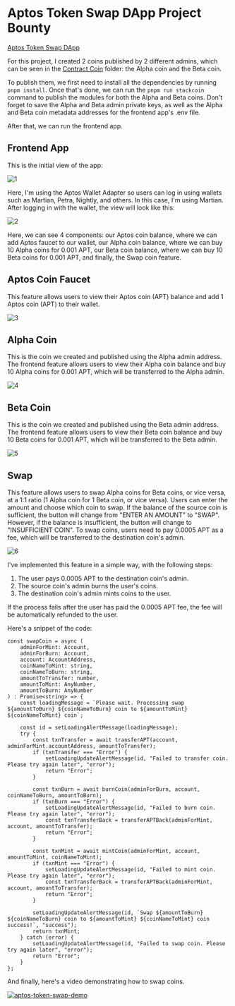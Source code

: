 # Aptos Token Swap DApp Project Bounty

[Aptos Token Swap DApp](https://aptos-token-swap.vercel.app/)

For this project, I created 2 coins published by 2 different admins, which can be seen in the [Contract Coin](https://github.com/ikhsandadan/aptos-token-swap/tree/main/Contract%20Coins) folder: the Alpha coin and the Beta coin.

To publish them, we first need to install all the dependencies by running `pnpm install`. Once that's done, we can run the `pnpm run stackcoin` command to publish the modules for both the Alpha and Beta coins. Don't forget to save the Alpha and Beta admin private keys, as well as the Alpha and Beta coin metadata addresses for the frontend app's .env file.

After that, we can run the frontend app.

## Frontend App
This is the initial view of the app:

![1](https://github.com/ikhsandadan/aptos-token-swap/assets/116878888/796c6a24-a9a2-4646-9d8c-ee90249370fa)


Here, I'm using the Aptos Wallet Adapter so users can log in using wallets such as Martian, Petra, Nightly, and others. In this case, I'm using Martian. After logging in with the wallet, the view will look like this:

![2](https://github.com/ikhsandadan/aptos-token-swap/assets/116878888/6519c76e-ae1b-4077-b5d0-dd57768650fc)


Here, we can see 4 components: our Aptos coin balance, where we can add Aptos faucet to our wallet, our Alpha coin balance, where we can buy 10 Alpha coins for 0.001 APT, our Beta coin balance, where we can buy 10 Beta coins for 0.001 APT, and finally, the Swap coin feature.

## Aptos Coin Faucet
This feature allows users to view their Aptos coin (APT) balance and add 1 Aptos coin (APT) to their wallet.

![3](https://github.com/ikhsandadan/aptos-token-swap/assets/116878888/21b6a0bf-f26a-42a8-936b-add9692ece63)


## Alpha Coin
This is the coin we created and published using the Alpha admin address. The frontend feature allows users to view their Alpha coin balance and buy 10 Alpha coins for 0.001 APT, which will be transferred to the Alpha admin.

![4](https://github.com/ikhsandadan/aptos-token-swap/assets/116878888/05d05b04-6fa5-4287-a63b-ba80f1dc194a)


## Beta Coin
This is the coin we created and published using the Beta admin address. The frontend feature allows users to view their Beta coin balance and buy 10 Beta coins for 0.001 APT, which will be transferred to the Beta admin.

![5](https://github.com/ikhsandadan/aptos-token-swap/assets/116878888/fa7134a9-69a9-48c3-b53d-3c66332e3d09)


## Swap
This feature allows users to swap Alpha coins for Beta coins, or vice versa, at a 1:1 ratio (1 Alpha coin for 1 Beta coin, or vice versa). Users can enter the amount and choose which coin to swap. If the balance of the source coin is sufficient, the button will change from "ENTER AN AMOUNT" to "SWAP". However, if the balance is insufficient, the button will change to "INSUFFICIENT COIN". To swap coins, users need to pay 0.0005 APT as a fee, which will be transferred to the destination coin's admin.

![6](https://github.com/ikhsandadan/aptos-token-swap/assets/116878888/13f4a98a-9db8-4fd7-8e32-b6ce0759ecaf)


I've implemented this feature in a simple way, with the following steps:

 1. The user pays 0.0005 APT to the destination coin's admin.
 2. The source coin's admin burns the user's coins.
 3. The destination coin's admin mints coins to the user.
 
If the process fails after the user has paid the 0.0005 APT fee, the fee will be automatically refunded to the user.

Here's a snippet of the code:
 

    const swapCoin = async (
        adminForMint: Account,
        adminForBurn: Account,
        account: AccountAddress,
        coinNameToMint: string,
        coinNameToBurn: string,
        amountToTransfer: number,
        amountToMint: AnyNumber,
        amountToBurn: AnyNumber
    ) : Promise<string> => {
        const loadingMessage = `Please wait. Processing swap ${amountToBurn} ${coinNameToBurn} coin to ${amountToMint} ${coinNameToMint} coin`;

        const id = setLoadingAlertMessage(loadingMessage);
        try {
            const txnTransfer = await transferAPT(account, adminForMint.accountAddress, amountToTransfer);
            if (txnTransfer === "Error") {
                setLoadingUpdateAlertMessage(id, "Failed to transfer coin. Please try again later", "error");
                return "Error";
            }

            const txnBurn = await burnCoin(adminForBurn, account, coinNameToBurn, amountToBurn);
            if (txnBurn === "Error") {
                setLoadingUpdateAlertMessage(id, "Failed to burn coin. Please try again later", "error");
                const txnTransferBack = transferAPTBack(adminForMint, account, amountToTransfer);
                return "Error";
            }
    
            const txnMint = await mintCoin(adminForMint, account, amountToMint, coinNameToMint);
            if (txnMint === "Error") {
                setLoadingUpdateAlertMessage(id, "Failed to mint coin. Please try again later", "error");
                const txnTransferBack = transferAPTBack(adminForMint, account, amountToTransfer);
                return "Error";
            }
    
            setLoadingUpdateAlertMessage(id, `Swap ${amountToBurn} ${coinNameToBurn} coin to ${amountToMint} ${coinNameToMint} coin success!`, "success");
            return txnMint;
        } catch (error) {
            setLoadingUpdateAlertMessage(id, "Failed to swap coin. Please try again later", "error");
            return "Error";
        }
    };


And finally, here's a video demonstrating how to swap coins.

[![aptos-token-swap-demo](https://img.youtube.com/vi/_pf6tlAFZJ8/0.jpg)](https://www.youtube.com/watch?v=_pf6tlAFZJ8)
